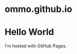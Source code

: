 # ommo.github.io
<!DOCTYPE html>
<html>
<body>
<h1>Hello World</h1>
<p>I'm hosted with GitHub Pages.</p>
</body>
</html>